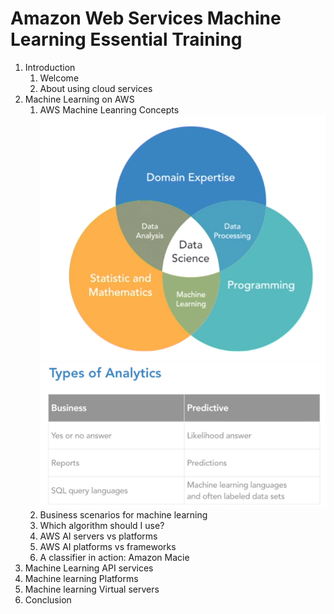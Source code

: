 # Amazon Web Services Machine Learning Essential Training
1. Introduction
	1. Welcome
	1. About using cloud services
1. Machine Learning on AWS
	1. AWS Machine Leanring Concepts
		![ML](images/ML.PNG)
		![Types](images/types.PNG)
	1. Business scenarios for machine learning
	1. Which algorithm should I use?
	1. AWS AI servers vs platforms
	1. AWS AI platforms vs frameworks
	1. A classifier in action: Amazon Macie
1. Machine Learning API services
1. Machine learning Platforms
1. Machine learning Virtual servers
1. Conclusion